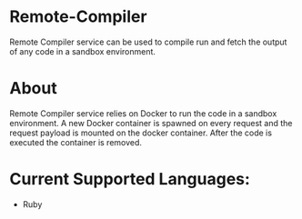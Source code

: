 # Remote-Compiler
Remote Compiler service can be used to compile run and fetch the output of any code in a sandbox environment.

# About
Remote Compiler service relies on Docker to run the code in a sandbox environment. A new Docker container is spawned on every request and the request payload is mounted on the docker container. After the code is executed the container is removed.

# Current Supported Languages:
  - Ruby


